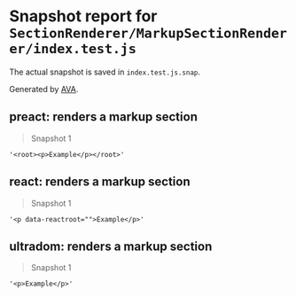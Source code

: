 # Snapshot report for `SectionRenderer/MarkupSectionRenderer/index.test.js`

The actual snapshot is saved in `index.test.js.snap`.

Generated by [AVA](https://ava.li).

## preact: renders a markup section

> Snapshot 1

    '<root><p>Example</p></root>'

## react: renders a markup section

> Snapshot 1

    '<p data-reactroot="">Example</p>'

## ultradom: renders a markup section

> Snapshot 1

    '<p>Example</p>'
